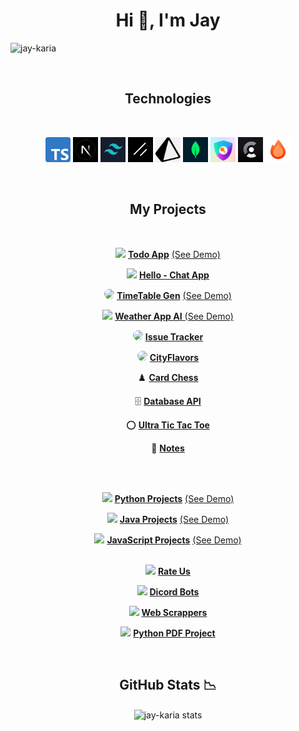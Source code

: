 <h1 align="center">Hi 👋, I'm Jay</h1>

<p align="left"> <img src="https://komarev.com/ghpvc/?username=jay-karia&label=Profile%20views&color=0e75b6&style=flat" alt="jay-karia" /> </p>

<br>
<h2 align="center"><b>Technologies</b></h2><br>
<p align="center">
  <img src="https://raw.githubusercontent.com/Jay-Karia/Jay-Karia/main/assets/typescript.png" alt="Typescript" width="40" height="40"/>
  <img src="https://raw.githubusercontent.com/Jay-Karia/Jay-Karia/main/assets/next.png" alt="Next.js" width="40" height="40"/>
  <img src="https://raw.githubusercontent.com/Jay-Karia/Jay-Karia/main/assets/tailwind.png" alt="Tailwind CSS" width="40" height="40"/>
  <img src="https://raw.githubusercontent.com/Jay-Karia/Jay-Karia/main/assets/shadcn.png" alt="Shadcn UI" width="40" height="40"/>
  <img src="https://raw.githubusercontent.com/Jay-Karia/Jay-Karia/main/assets/prisma.png" alt="Prisma" width="40" height="40"/>
  <img src="https://raw.githubusercontent.com/Jay-Karia/Jay-Karia/main/assets/mongo.png" alt="MongoDB" width="40" height="40"/>
  <img src="https://raw.githubusercontent.com/Jay-Karia/Jay-Karia/main/assets/nextauth.png" alt="NextAuth" width="40" height="40"/>
  <img src="https://raw.githubusercontent.com/Jay-Karia/Jay-Karia/main/assets/clerk.png" alt="Clerk" width="40" height="40"/>
  <img src="https://raw.githubusercontent.com/Jay-Karia/Jay-Karia/main/assets/hono.png" alt="Hono" width="40" height="40"/>
</p>

<br>
<h2 align="center"><b>My Projects</b></h2><br>

<p align="center"><img src="https://upload.wikimedia.org/wikipedia/commons/thumb/a/a7/React-icon.svg/2300px-React-icon.svg.png" height="20"> <a href="https://github.com/Jay-Karia/Todo-App"><b>Todo App</b></a> <a href="https://jay-karia.github.io/Todo-App/">(See Demo)</a></p>
<p align="center"><img src="https://upload.wikimedia.org/wikipedia/commons/thumb/d/da/Eo_circle_purple_letter-h.svg/1200px-Eo_circle_purple_letter-h.svg.png" height="20"> <a href="https://github.com/Jay-Karia/Hello"><b>Hello - Chat App</b></a></p>
<p align="center"><img src="https://cdn4.vectorstock.com/i/1000x1000/98/23/calendar-icon-on-black-background-for-graphic-vector-23529823.jpg" style="border-radius:100%" height="20"> <a href="https://github.com/Jay-Karia/TimeTable-Gen"><b>TimeTable Gen</b></a> <a href="https://timetable-8iuqhko3r-jay-karia.vercel.app">(See Demo)</a></p>
<p align="center"><img src="https://i.pinimg.com/originals/06/c4/f7/06c4f70ec5931e2342e703e8a3f0a253.png" height="20"> <a href="https://github.com/Jay-Karia/Next.js/tree/main/weather-app"><b>Weather App AI</b> <a href="https://next-js-ebon-xi.vercel.app/">(See Demo)</a></a></p>
<p align="center"><img src="https://cdn2.vectorstock.com/i/1000x1000/94/91/bug-line-icon-on-black-background-flat-style-vector-25959491.jpg" style="border-radius:100%" height="20"> <a href="https://github.com/Jay-Karia/Next.js/tree/main/issue-tracker"><b>Issue Tracker</b></a></p>
<p align="center"><img src="https://cdn-icons-png.flaticon.com/128/2807/2807697.png" style="border-radius:100%" height="20"> <a href="https://github.com/Jay-Karia/CityFlavors"><b>CityFlavors</b></a></p>
<p align="center">♟️ <a href="https://github.com/Jay-Karia/card-chess"><b>Card Chess</b></a></p>
<p align="center">🗄 <a href="https://github.com/Jay-Karia/database-api"><b>Database API</b></a></p>
<p align="center">⭕ <a href="https://github.com/Jay-Karia/ultra-tic"><b>Ultra Tic Tac Toe</b></a></p>
<p align="center">📒 <a href="https://github.com/Jay-Karia/notes"><b>Notes</b></a></p>
<br></br>
<p align="center">
<img src="https://cdn.jsdelivr.net/npm/programming-languages-logos/src/python/python.png" height="20"> <a href="https://github.com/Jay-Karia/Python-Projects"><b>Python Projects</b></a> <a href="https://replit.com/@JaySK?path=folder/Python%20Projects">(See Demo)</a><br>
</p>
<p align="center">
<img src="https://cdn.jsdelivr.net/npm/programming-languages-logos/src/java/java.png" height="20"> <a href="https://github.com/Jay-Karia/Java-Projects"><b>Java Projects</b></a> <a href="https://replit.com/@JaySK?path=folder/Java%20Projects">(See Demo)</a><br>
</p>
<p align="center">
<img src="https://cdn.jsdelivr.net/npm/programming-languages-logos/src/javascript/javascript.png" height="20"> <a href="https://github.com/Jay-Karia/JavaScript-Projects"><b>JavaScript Projects</b></a> <a href="https://replit.com/@JaySK">(See Demo)</a><br><br>
</p>

<p align="center"><img src="https://cdn-icons-png.flaticon.com/512/5968/5968322.png" height="20"> <a href="https://github.com/Jay-Karia/Rate-Us"><b>Rate Us</b></a></p>
<p align="center"><img src="https://play-lh.googleusercontent.com/0oO5sAneb9lJP6l8c6DH4aj6f85qNpplQVHmPmbbBxAukDnlO7DarDW0b-kEIHa8SQ" height="20"> <a href="https://github.com/Jay-Karia/Discord-Bots"><b>Dicord Bots</b></a></p>
<p align="center"><img src="https://avatars.githubusercontent.com/u/28140896?s=280&v=4" height="20"> <a href="https://github.com/Jay-Karia/Web-Scraping"><b>Web Scrappers</b></a></p>
<p align="center"><img src="https://upload.wikimedia.org/wikipedia/commons/thumb/8/87/PDF_file_icon.svg/833px-PDF_file_icon.svg.png" height="20"> <a href="https://github.com/Jay-Karia/PDF-Project"><b>Python PDF Project</b></a></p>

<br>
<h2 align="center"><b>GitHub Stats 📉</b></h2>

<p align="center"><img align="center" src="https://github-readme-stats-rust-omega-82.vercel.app/api?username=Jay-Karia&theme=aura&show=reviews" alt="jay-karia stats" /></p>
